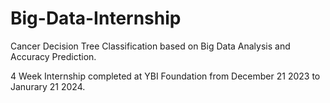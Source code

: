 # Big-Data-Internship
Cancer Decision Tree Classification based on Big Data Analysis and Accuracy Prediction.

4 Week Internship completed at YBI Foundation from December 21 2023 to Janurary 21 2024.
